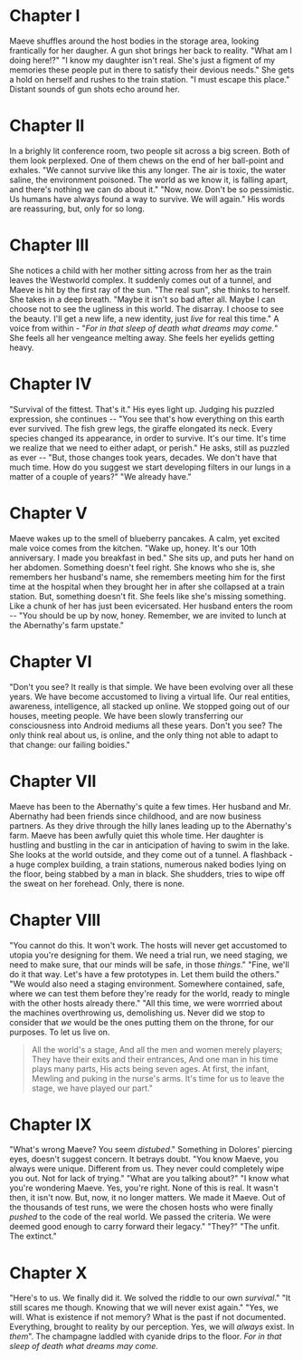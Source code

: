 # Chapter I
Maeve shuffles around the host bodies in the storage area, looking frantically for her daugher. A gun shot brings her back to reality.
"What am I doing here!?"
"I know my daughter isn't real. She's just a figment of my memories these people put in there to satisfy their devious needs."
She gets a hold on herself and rushes to the train station.
"I must escape this place."
Distant sounds of gun shots echo around her.
# Chapter II
In a brighly lit conference room, two people sit across a big screen. Both of them look perplexed. One of them chews on the end of her ball-point and exhales.
"We cannot survive like this any longer. The air is toxic, the water saline, the environment poisoned. The world as we know it, is falling apart, and there's nothing we can do about it."
"Now, now. Don't be so pessimistic. Us humans have always found a way to survive. We will again."
His words are reassuring, but, only for so long.
# Chapter III
She notices a child with her mother sitting across from her as the train leaves the Westworld complex. It suddenly comes out of a tunnel, and Maeve is hit by the first ray of the sun. "The real sun", she thinks to herself. She takes in a deep breath.
"Maybe it isn't so bad after all. Maybe I can choose not to see the ugliness in this world. The disarray. I choose to see the beauty. I'll get a new life, a new identity, just *live* for real this time."
A voice from within - "*For in that sleep of death what dreams may come.*"
She feels all her vengeance melting away. She feels her eyelids getting heavy.
# Chapter IV
"Survival of the fittest. That's it."
His eyes light up. Judging his puzzled expression, she continues --
"You see that's how everything on this earth ever survived. The fish grew legs, the giraffe elongated its neck. Every species changed its appearance, in order to survive. It's our time. It's time we realize that we need to either adapt, or perish."
He asks, still as puzzled as ever --
"But, those changes took years, decades. We don't have that much time. How do you suggest we start developing filters in our lungs in a matter of a couple of years?"
"We already have."
# Chapter V
Maeve wakes up to the smell of blueberry pancakes. A calm, yet excited male voice comes from the kitchen.
"Wake up, honey. It's our 10th anniversary. I made you breakfast in bed."
She sits up, and puts her hand on her abdomen. Something doesn't feel right. She knows who she is, she remembers her husband's name, she remembers meeting him for the first time at the hospital when they brought her in after she collapsed at a train station. But, something doesn't fit. She feels like she's missing something. Like a chunk of her has just been evicersated. Her husband enters the room --
"You should be up by now, honey. Remember, we are invited to lunch at the Abernathy's farm upstate."
# Chapter VI
"Don't you see? It really is that simple. We have been evolving over all these years. We have become accustomed to living a virtual life. Our real entities, awareness, intelligence, all stacked up online. We stopped going out of our houses, meeting people. We have been slowly transferring our consciousness into Android mediums all these years. Don't you see? The only think real about us, is online, and the only thing not able to adapt to that change: our failing boidies."
# Chapter VII
Maeve has been to the Abernathy's quite a few times. Her husband and Mr. Abernathy had been friends since childhood, and are now business partners. As they drive through the hilly lanes leading up to the Abernathy's farm. Maeve has been awfully quiet this whole time. Her daughter is hustling and bustling in the car in anticipation of having to swim in the lake. She looks at the world outside, and they come out of a tunnel. A flashback - a huge complex building, a train stations, numerous naked bodies lying on the floor, being stabbed by a man in black. She shudders, tries to wipe off the sweat on her forehead. Only, there is none.
# Chapter VIII
"You cannot do this. It won't work. The hosts will never get accustomed to utopia you're designing for them. We need a trial run, we need staging, we need to make sure, that our minds will be safe, in those *things*."
"Fine, we'll do it that way. Let's have a few prototypes in. Let them build the others."
"We would also need a staging environment. Somewhere contained, safe, where we can test them before they're ready for the world, ready to mingle with the other hosts already there."
"All this time, we were worrried about the machines overthrowing us, demolishing us. Never did we stop to consider that *we* would be the ones putting them on the throne, for our purposes. To let us live on.
>All the world's a stage, And all the men and women merely players; They have their exits and their entrances, And one man in his time plays many parts, His acts being seven ages. At first, the infant, Mewling and puking in the nurse's arms.
It's time for us to leave the stage, we have played our part."
# Chapter IX
"What's wrong Maeve? You seem *distubed*."
Something in Dolores' piercing eyes, doesn't suggest concern. It betrays doubt.
"You know Maeve, you always were unique. Different from us. They never could completely wipe you out. Not for lack of trying."
"What are you talking about?"
"I know what you're wondering Maeve. Yes, you're right. None of this is real. It wasn't then, it isn't now. But, now, it no longer matters. We made it Maeve. Out of the thousands of test runs, we were the chosen hosts who were finally *pushed* to the code of the real world. We passed the criteria. We were deemed good enough to carry forward their legacy."
"They?"
"The unfit. The extinct."
# Chapter X
"Here's to us. We finally did it. We solved the riddle to our own *survival*."
"It still scares me though. Knowing that we will never exist again."
"Yes, we will. What is existence if not memory? What is the past if not documented. Everything, brought to reality by our perception. Yes, we will *always* exist. In *them*".
The champagne laddled with cyanide drips to the floor.
*For in that sleep of death what dreams may come.*
